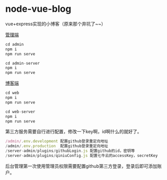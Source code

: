 # node-vue-blog
vue+express实现的小博客（原来那个弃坑了~~）

[管理端](https://admin.zhangxc.cn)

```js
cd admin
npm i
npm run serve

cd admin-server
npm i
npm run serve
```

[博客端](https://blog.zhangxc.cn/home)

```js
cd web
npm i
npm run serve

cd web-server
npm i
npm run serve
```

第三方服务需要自行进行配置，修改一下key啊，id啊什么的就好了。
```js
/admin/.env.development 配置github登录重定向地址
/admin/.env.production  配置github登录重定向地址
/server-admin/plugins/githubLogin.js 配置github的id，密钥等
/server-admin/plugins/qiniuConfig.js 配置七牛云的accessKey，secretKey
```

后台管理第一次使用管理员权限需要配置github第三方登录，登录后即可添加账户。

